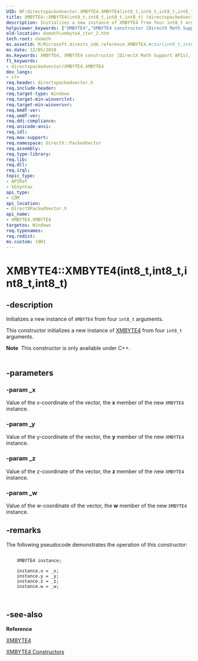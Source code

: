 ```yaml
---
UID: NF:directxpackedvector.XMBYTE4.XMBYTE4(int8_t,int8_t,int8_t,int8_t)
title: XMBYTE4::XMBYTE4(int8_t,int8_t,int8_t,int8_t) (directxpackedvector.h)
description: Initializes a new instance of XMBYTE4 from four int8_t arguments.
helpviewer_keywords: ["XMBYTE4","XMBYTE4 constructor [DirectX Math Support APIs]","XMBYTE4 constructor [DirectX Math Support APIs]","XMBYTE4 structure","XMBYTE4 structure [DirectX Math Support APIs]","XMBYTE4 constructor","XMBYTE4.XMBYTE4","XMBYTE4.XMBYTE4(int8_t","int8_t","int8_t","int8_t)","XMBYTE4::XMBYTE4","XMBYTE4::XMBYTE4(int8_t","int8_t","int8_t","int8_t)","dxmath.xmbyte4_ctor_2"]
old-location: dxmath\xmbyte4_ctor_2.htm
tech.root: dxmath
ms.assetid: M:Microsoft.directx_sdk.reference.XMBYTE4.#ctor(int8_t,int8_t,int8_t,int8_t)
ms.date: 12/05/2018
ms.keywords: XMBYTE4, XMBYTE4 constructor [DirectX Math Support APIs], XMBYTE4 constructor [DirectX Math Support APIs],XMBYTE4 structure, XMBYTE4 structure [DirectX Math Support APIs],XMBYTE4 constructor, XMBYTE4.XMBYTE4, XMBYTE4.XMBYTE4(int8_t,int8_t,int8_t,int8_t), XMBYTE4::XMBYTE4, XMBYTE4::XMBYTE4(int8_t,int8_t,int8_t,int8_t), dxmath.xmbyte4_ctor_2
f1_keywords:
- directxpackedvector/XMBYTE4.XMBYTE4
dev_langs:
- c++
req.header: directxpackedvector.h
req.include-header: 
req.target-type: Windows
req.target-min-winverclnt: 
req.target-min-winversvr: 
req.kmdf-ver: 
req.umdf-ver: 
req.ddi-compliance: 
req.unicode-ansi: 
req.idl: 
req.max-support: 
req.namespace: DirectX::PackedVector
req.assembly: 
req.type-library: 
req.lib: 
req.dll: 
req.irql: 
topic_type:
- APIRef
- kbSyntax
api_type:
- COM
api_location:
- DirectXPackedVector.h
api_name:
- XMBYTE4.XMBYTE4
targetos: Windows
req.typenames: 
req.redist: 
ms.custom: 19H1
---
```


# XMBYTE4::XMBYTE4(int8_t,int8_t,int8_t,int8_t)


## -description


Initializes a new instance of <code>XMBYTE4</code> from four <code>int8_t</code> arguments.

This constructor initializes a new instance of <a href="https://docs.microsoft.com/windows/desktop/api/directxpackedvector/ns-directxpackedvector-xmbyte4">XMBYTE4</a> from four
  <code>int8_t</code> arguments.
<div class="alert"><b>Note</b>  This constructor is only available under C++.</div><div> </div>

## -parameters




### -param _x

Value of the x-coordinate of the vector, the <b>x</b> member of the new 
          <code>XMBYTE4</code> instance.


### -param _y

Value of the y-coordinate of the vector, the <b>y</b> member of the new 
          <code>XMBYTE4</code> instance.


### -param _z

Value of the z-coordinate of the vector, the <b>z</b> member of the new 
          <code>XMBYTE4</code> instance.


### -param _w

Value of the w-coordinate of the vector, the <b>w</b> member of the new 
          <code>XMBYTE4</code> instance.


## -remarks



The following pseudocode demonstrates the operation of this constructor:
      


```

	XMBYTE4 instance;

	instance.x = _x;
	instance.y = _y;
	instance.z = _z;
	instance.w = _w;

    
```





## -see-also




<b>Reference</b>



<a href="https://docs.microsoft.com/windows/desktop/api/directxpackedvector/ns-directxpackedvector-xmbyte4">XMBYTE4</a>



<a href="https://docs.microsoft.com/windows/desktop/dxmath/xmbyte4-ctor">XMBYTE4 Constructors</a>
 

 

